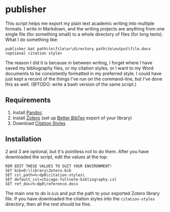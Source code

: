 # publisher

This script helps me export my plain text academic writing into multiple formats. I write in Markdown, and the writing projects are anything from one single file (for something small) to a whole directory of files (for long texts). What I do something like:

```
publisher.bat path\to\file\or\directory path\to\output\file.docx <optional citation style>
```

The reason I did it is because in between writing, I forget where I have saved my bibliography files, or my citation styles, or I want to my Word documents to be consistently formatted in my preferred style. I could have just kept a record of the things I've run on the command-line, but I've done this as well. (@TODO: write a bash version of the same script.)

## Requirements

1. Install [Pandoc](https://pandoc.org/installing.html)
2. Install [Zotero](https://www.zotero.org/download/) (set up [Better BibTex](https://github.com/retorquere/zotero-better-bibtex) export of your library)
3. Download [Citation Styles](https://github.com/citation-style-language/styles)

## Installation

2 and 3 are optional, but it's pointless not to do them. After you have downloaded the script, edit the values at the top:

```
REM EDIT THESE VALUES TO SUIT YOUR ENVIRONMENT!
SET bib=D:\library\Zotero.bib
SET csl_path=%~dp0\citation-styles\
SET default_csl=chicago-fullnote-bibliography.csl
SET ref_doc=%~dp0\reference.docx
```

The main one to do is `bib` and put the path to your exported Zotero library file. If you have downloaded the citation styles into the `citation-styles` directory, then all the rest should be fine.
